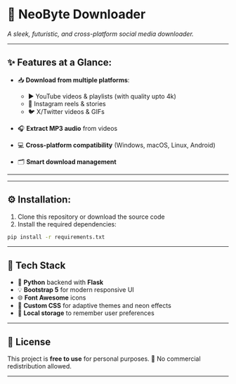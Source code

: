 

# 🚀 NeoByte Downloader

*A sleek, futuristic, and cross-platform social media downloader.*

---

## ✨ Features at a Glance:


* 📥 **Download from multiple platforms**:

  * ▶️ YouTube videos & playlists (with quality upto 4k)
  * 📸 Instagram reels & stories
  * 🐦 X/Twitter videos & GIFs
* 🎧 **Extract MP3 audio** from videos
* 💻 **Cross-platform compatibility** (Windows, macOS, Linux, Android)
* 🗂️ **Smart download management**

---
---

## ⚙️ Installation:

1. Clone this repository or download the source code
2. Install the required dependencies:

```bash
pip install -r requirements.txt
```


---


## 🧪 Tech Stack

* 🐍 **Python** backend with **Flask**
* 💡 **Bootstrap 5** for modern responsive UI
* 🌐 **Font Awesome** icons
* 🎨 **Custom CSS** for adaptive themes and neon effects
* 💾 **Local storage** to remember user preferences

---

## 🪪 License

This project is **free to use** for personal purposes. 🚫 No commercial redistribution allowed.

---


